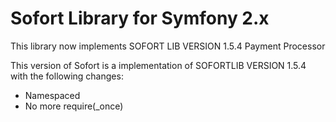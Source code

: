 Sofort Library for Symfony 2.x
============================

This library now implements SOFORT LIB VERSION 1.5.4 Payment Processor

This version of Sofort is a implementation of SOFORTLIB VERSION 1.5.4 with the following changes:

 - Namespaced
 - No more require(_once)
